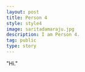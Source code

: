 ```yaml
---
layout: post
title: Person 4
style: style4
image: saritadamaraju.jpg
description: I am Person 4.
tag: public
type: story
---
```


"Hi."
